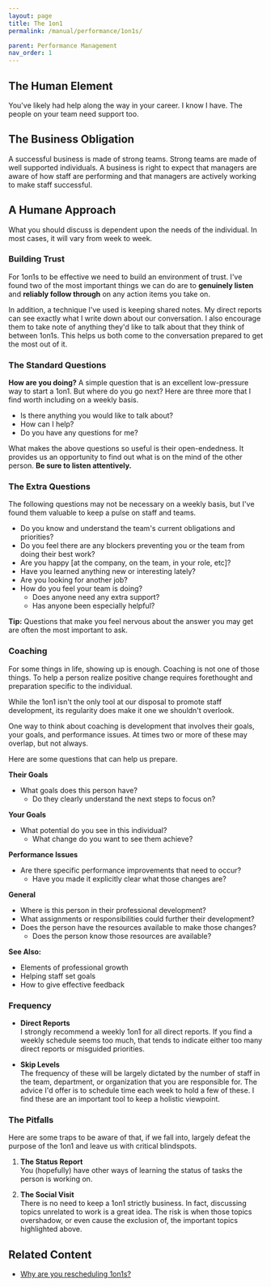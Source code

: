 ```yaml
---
layout: page
title: The 1on1
permalink: /manual/performance/1on1s/

parent: Performance Management
nav_order: 1
---
```


## The Human Element
You've likely had help along the way in your career. I know I have. The
people on your team need support too.


## The Business Obligation
A successful business is made of strong teams. Strong teams are made of well
supported individuals. A business is right to expect that managers are aware of 
how staff are performing and that managers are actively working to make staff 
successful.

## A Humane Approach
What you should discuss is dependent upon the needs of the individual. In most
cases, it will vary from week to week. 

### Building Trust
For 1on1s to be effective we need to build an environment of trust. I've found
two of the most important things we can do are to **genuinely listen** and 
**reliably follow through** on any action items you take on.

In addition, a technique I've used is keeping shared notes. My direct reports 
can see exactly what I write down about our conversation. I also encourage them 
to take note of anything they'd like to talk about that they think of between 
1on1s. This helps us both come to the conversation prepared to get the most out
of it.

### The Standard Questions

**How are you doing?** A simple question that is an excellent low-pressure way to 
start a 1on1. But where do you go next? Here are three more that I find worth
including on a weekly basis. 

* Is there anything you would like to talk about?
* How can I help?
* Do you have any questions for me?

What makes the above questions so useful is their open-endedness. It provides
us an opportunity to find out what is on the mind of the other person. **Be 
sure to listen attentively.**

### The Extra Questions
The following questions may not be necessary on a weekly basis, but I've found
them valuable to keep a pulse on staff and teams. 

* Do you know and understand the team's current obligations and priorities?
* Do you feel there are any blockers preventing you or the team from doing
their best work?
* Are you happy [at the company, on the team, in your role, etc]?
* Have you learned anything new or interesting lately?
* Are you looking for another job?
* How do you feel your team is doing?
  * Does anyone need any extra support?
  * Has anyone been especially helpful?

**Tip:** Questions that make you feel nervous about the answer you may get are 
often the most important to ask.

### Coaching
For some things in life, showing up is enough. Coaching is not one of those 
things. To help a person realize positive change requires forethought and 
preparation specific to the individual.

While the 1on1 isn't the only tool at our disposal to promote staff 
development, its regularity does make it one we shouldn't overlook.

One way to think about coaching is development that involves their goals, your 
goals, and performance issues. At times two or more of these may overlap, but 
not always.

Here are some questions that can help us prepare.

**Their Goals**
* What goals does this person have?
  * Do they clearly understand the next steps to focus on?


**Your Goals**
* What potential do you see in this individual?
  * What change do you want to see them achieve?

**Performance Issues**
* Are there specific performance improvements that need to occur?
  * Have you made it explicitly clear what those changes are?

**General**
* Where is this person in their professional development?
* What assignments or responsibilities could further their development?
* Does the person have the resources available to make those changes?
  * Does the person know those resources are available?

**See Also:** 
* Elements of professional growth
* Helping staff set goals
* How to give effective feedback


### Frequency 
* **Direct Reports**  
I strongly recommend a weekly 1on1 for all direct reports. If you find a weekly 
schedule seems too much, that tends to indicate either too many direct reports
or misguided priorities.

* **Skip Levels**  
The frequency of these will be largely dictated by the number of staff in the 
team, department, or organization that you are responsible for. The advice I'd
offer is to schedule time each week to hold a few of these. I find these are an
important tool to keep a holistic viewpoint.


### The Pitfalls
Here are some traps to be aware of that, if we fall into, largely defeat
the purpose of the 1on1 and leave us with critical blindspots.

1. **The Status Report**  
You (hopefully) have other ways of learning the status of tasks the person is
working on.

2. **The Social Visit**  
There is no need to keep a 1on1 strictly business. In fact, discussing topics
unrelated to work is a great idea. The risk is when those topics overshadow, or
even cause the exclusion of, the important topics highlighted above.

## Related Content
* [Why are you rescheduling 1on1s?](/blog/2022/06/09/Why-Are-You-Rescheduling-1on1s)
